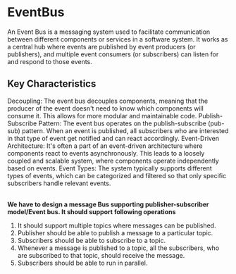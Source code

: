 <H1>EventBus </h1>

An Event Bus is a messaging system used to facilitate communication between
different components or services in a software system.
It works as a central hub where events are published by event producers (or
publishers), and multiple event consumers (or subscribers) can listen for and
respond to those events.



<H2> Key Characteristics </H2>
Decoupling: The event bus decouples components, meaning that the producer of the event doesn't need to know which components will consume it. This allows for more modular and maintainable code.
Publish-Subscribe Pattern: The event bus operates on the publish-subscribe (pub-sub) pattern. When an event is published, all subscribers who are interested in that type of event get notified and can react accordingly.
Event-Driven Architecture: It's often a part of an event-driven architecture where components react to events asynchronously. This leads to a loosely coupled and scalable system, where components operate independently based on events.
Event Types: The system typically supports different types of events, which can be categorized and filtered so that only specific subscribers handle relevant events.

<br>
<br>

<b> We have to design a message Bus supporting publisher-subscriber model/Event bus.
It should support following operations </b>

1. It should support multiple topics where messages can be published.
2. Publisher should be able to publish a message to a particular topic.
3. Subscribers should be able to subscribe to a topic.
4. Whenever a message is published to a topic, all the subscribers, who are
   subscribed to that topic, should receive the message.
5. Subscribers should be able to run in parallel.

